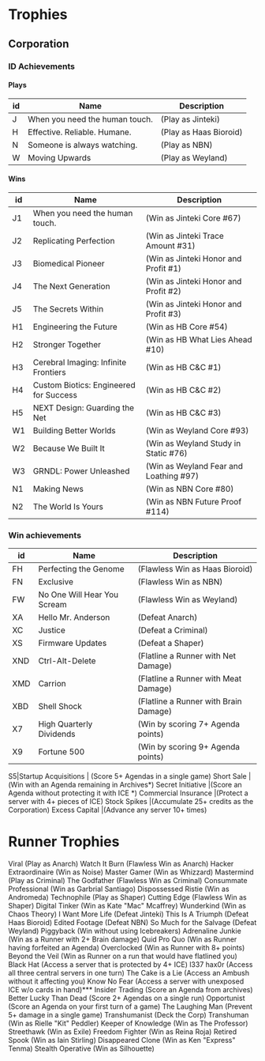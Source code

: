 
# Trophies 
## Corporation 
### ID Achievements
#### Plays

id | Name | Description
--- | --- | ---
J | When you need the human touch. | (Play as Jinteki)
H | Effective. Reliable. Humane. | (Play as Haas Bioroid)
N | Someone is always watching. | (Play as NBN)
W | Moving Upwards | (Play as Weyland)

#### Wins

id | Name | Description
--- | --- | ---
J1 | When you need the human touch. | (Win as Jinteki Core #67)
J2 | Replicating Perfection | (Win as Jinteki Trace Amount #31)
J3 | Biomedical Pioneer | (Win as Jinteki Honor and Profit #1)
J4 | The Next Generation | (Win as Jinteki Honor and Profit #2)
J5 | The Secrets Within | (Win as Jinteki Honor and Profit #3)
H1 | Engineering the Future | (Win as HB Core #54)
H2 | Stronger Together | (Win as HB What Lies Ahead #10)
H3 | Cerebral Imaging: Infinite Frontiers | (Win as HB C&C #1)
H4 | Custom Biotics: Engineered for Success | (Win as HB C&C #2)
H5 | NEXT Design: Guarding the Net | (Win as HB C&C #3)
W1 | Building Better Worlds | (Win as Weyland Core #93)
W2 | Because We Built It | (Win as Weyland Study in Static #76)
W3 | GRNDL: Power Unleashed | (Win as Weyland Fear and Loathing #97)
N1 | Making News | (Win as NBN Core #80)
N2 | The World Is Yours | (Win as NBN Future Proof #114)

### Win achievements

id | Name | Description
--- | --- | ---
FH | Perfecting the Genome | (Flawless Win as Haas Bioroid)
FN | Exclusive | (Flawless Win as NBN)
FW | No One Will Hear You Scream | (Flawless Win as Weyland)
XA | Hello Mr. Anderson | (Defeat Anarch)
XC | Justice | (Defeat a Criminal)
XS | Firmware Updates | (Defeat a Shaper)
XND | Ctrl-Alt-Delete | (Flatline a Runner with Net Damage)
XMD | Carrion | (Flatline a Runner with Meat Damage)
XBD | Shell Shock | (Flatline a Runner with Brain Damage)
X7 | High Quarterly Dividends | (Win by scoring 7+ Agenda points)
X9 | Fortune 500 | (Win by scoring 9+ Agenda points)

S5|Startup Acquisitions | (Score 5+ Agendas in a single game)
Short Sale |(Win with an Agenda remaining in Archives*)
Secret Initiative |(Score an Agenda without protecting it with ICE *)
Commercial Insurance |(Protect a server with 4+ pieces of ICE)
Stock Spikes |(Accumulate 25+ credits as the Corporation)
Excess Capital |(Advance any server 10+ times)

# Runner Trophies
Viral (Play as Anarch)
Watch It Burn (Flawless Win as Anarch)
Hacker Extraordinaire (Win as Noise)
Master Gamer (Win as Whizzard)
Mastermind (Play as Criminal)
The Godfather (Flawless Win as Criminal)
Consummate Professional (Win as Garbrial Santiago)
Dispossessed Ristie (Win as Andromeda)
Technophile (Play as Shaper)
Cutting Edge (Flawless Win as Shaper)
Digital Tinker (Win as Kate "Mac" Mcaffrey)
Wunderkind (Win as Chaos Theory)
I Want More Life (Defeat Jinteki)
This Is A Triumph (Defeat Haas Bioroid)
Edited Footage (Defeat NBN)
So Much for the Salvage (Defeat Weyland)
Piggyback (Win without using Icebreakers)
Adrenaline Junkie (Win as a Runner with 2+ Brain damage)
Quid Pro Quo (Win as Runner having forfeited an Agenda)
Overclocked (Win as Runner with 8+ points)
Beyond the Veil (Win as Runner on a run that would have flatlined you)
Black Hat (Access a server that is protected by 4+ ICE)
l337 hax0r (Access all three central servers in one turn)
The Cake is a Lie (Access an Ambush without it affecting you)
Know No Fear (Access a server with unexposed ICE w/o cards in hand)***
Insider Trading (Score an Agenda from archives)
Better Lucky Than Dead (Score 2+ Agendas on a single run)
Opportunist (Score an Agenda on your first turn of a game)
The Laughing Man (Prevent 5+ damage in a single game)
Transhumanist (Deck the Corp)
Transhuman (Win as Rielle "Kit" Peddler)
Keeper of Knowledge (Win as The Professor)
Streethawk (Win as Exile)
Freedom Fighter (Win as Reina Roja)
Retired Spook (Win as Iain Stirling)
Disappeared Clone (Win as Ken "Express" Tenma)
Stealth Operative (Win as Silhouette)
